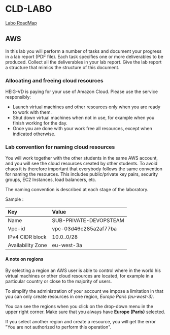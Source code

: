 # CLD-LABO

[Labo RoadMap](https://heig-vd-ngy.gitbook.io/cld/cld/roadmap)

## AWS

In this lab you will perform a number of tasks and document your
progress in a lab report (PDF file). Each task specifies one or more
deliverables to be produced. Collect all the deliverables in your lab
report. Give the lab report a structure that mimics the structure of
this document.

### Allocating and freeing cloud resources

HEIG-VD is paying for your use of Amazon Cloud. Please use the service
responsibly: 

* Launch virtual machines and other resources only when you are ready
  to work with them.
* Shut down virtual machines when not in use, for example when you
  finish working for the day.
* Once you are done with your work free all resources, except when
  indicated otherwise.

### Lab convention for naming cloud resources

You will work together with the other students in the same AWS
account, and you will see the cloud resources created by other
students. To avoid chaos it is therefore important that everybody
follows the same convention for naming the resources. This includes
public/private key pairs, security groups, EC2 Instances, load
balancers, etc.

The naming convention is described at each stage of the laboratory.

Sample :

|Key|Value|
|:--|:--|
|Name|SUB-PRIVATE-DEVOPSTEAM<XX>|
|Vpc-id|vpc-03d46c285a2af77ba|
|IPv4 CIDR block|10.0.<XX>.0/28|
|Availability Zone|eu-west-3a|

#### A note on regions

By selecting a region an AWS user is able to control where in the
world his virtual machines or other cloud resources are located, for
example in a particular country or close to the majority of users.

To simplify the administration of your account we impose a limitation
in that you can only create resources in one region, _Europe Paris (eu-west-3)_.

You can see the regions when you click on the drop-down menu in the
upper right corner. Make sure that you always have __Europe (Paris)__
selected.

If you select another region and create a resource, you will get the
error "You are not authorized to perform this operation".

